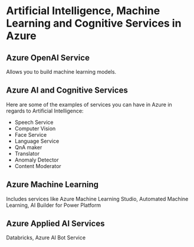 # Artificial Intelligence, Machine Learning and Cognitive Services in Azure

## Azure OpenAI Service

Allows you to build machine learning models.

## Azure AI and Cognitive Services

Here are some of the examples of services you can have in Azure in regards to Artificial Intelligence:

- Speech Service
- Computer Vision
- Face Service
- Language Service
- QnA maker
- Translator
- Anomaly Detector
- Content Moderator

## Azure Machine Learning

Includes services like Azure Machine Learning Studio, Automated Machine Learning, AI Builder for Power Platform

## Azure Applied AI Services

Databricks, Azure AI Bot Service

